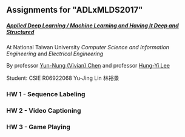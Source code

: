 ## Assignments for "ADLxMLDS2017"

##### [Applied Deep Learning / Machine Learning and Having It Deep and Structured](https://www.csie.ntu.edu.tw/~yvchen/f106-adl/)

At National Taiwan University *Computer Science and Information Engineering* and *Electrical Engineering*

By professor [Yun-Nung (Vivian) Chen](http://vivianchen.idv.tw/) and professor [Hung-Yi Lee](http://speech.ee.ntu.edu.tw/~tlkagk/)

Student: CSIE R06922068 Yu-Jing Lin 林裕景

### HW 1 - Sequence Labeling

### HW 2 - Video Captioning

### HW 3 - Game Playing